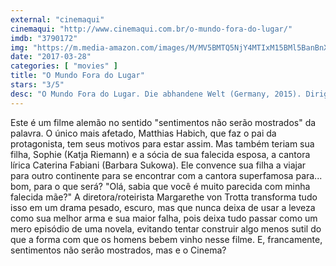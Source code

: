 ```yaml
---
external: "cinemaqui"
cinemaqui: "http://www.cinemaqui.com.br/o-mundo-fora-do-lugar/"
imdb: "3790172"
img: "https://m.media-amazon.com/images/M/MV5BMTQ5NjY4MTIxM15BMl5BanBnXkFtZTgwOTU5MTUyNzE@._V1_SX101_CR0,0,101,150_.jpg"
date: "2017-03-28"
categories: [ "movies" ]
title: "O Mundo Fora do Lugar"
stars: "3/5"
desc: "O Mundo Fora do Lugar. Die abhandene Welt (Germany, 2015). Dirigido por Margarethe von Trotta. Escrito por Margarethe von Trotta. Com Katja Riemann (Sophie), Barbara Sukowa (Caterina Fabiani / Evelyn Kromberger), Matthias Habich (Paul Kromberger), Robert Seeliger (Philip), Gunnar Möller (Ralf Kromberger), Karin Dor (Rosa), August Zirner (Georg), Tom Beck (Florian), Arne Jansen (Piet)."
---
```

Este é um filme alemão no sentido "sentimentos não serão mostrados" da palavra. O único mais afetado, Matthias Habich, que faz o pai da protagonista, tem seus motivos para estar assim. Mas também teriam sua filha, Sophie (Katja Riemann) e a sócia de sua falecida esposa, a cantora lírica Caterina Fabiani (Barbara Sukowa). Ele convence sua filha a viajar para outro continente para se encontrar com a cantora superfamosa para... bom, para o que será? "Olá, sabia que você é muito parecida com minha falecida mãe?" A diretora/roteirista Margarethe von Trotta transforma tudo isso em um drama pesado, escuro, mas que nunca deixa de usar a leveza como sua melhor arma e sua maior falha, pois deixa tudo passar como um mero episódio de uma novela, evitando tentar construir algo menos sutil do que a forma com que os homens bebem vinho nesse filme. E, francamente, sentimentos não serão mostrados, mas e o Cinema?
